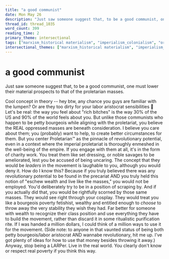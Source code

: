 ```yaml
---
title: "a good communist"
date: Mon May 26
description: "Just saw someone suggest that, to be a good communist, one must lower their material prospects to that of the proletarian masses."
thread_id: thread_1035
word_count: 399
reading_time: 2
primary_theme: intersectional
tags: ["marxism_historical materialism", "imperialism_colonialism", "organizational theory"]
intersectional_themes: ["marxism_historical materialism", "imperialism_colonialism", "organizational theory"]
---
```


# a good communist

Just saw someone suggest that, to be a good communist, one must lower their material prospects to that of the proletarian masses.

Cool concept in theory -- hey btw, any chance you guys are familiar with the lumpen? Or are they too dirty for your labor aristocrat sensibilities 🤔 Let's be real: the way you feel about "rich bitches" is the way 30% of the US and 90% of the world feels about you. But unlike those communists who happen to be petty bourgeois while aligning with the proletariat, you believe the REAL oppressed masses are beneath consideration. I believe you care about them; you (probably) want to help, to create better circumstances for them. But you center Proletarian™️ as the pinnacle of revolutionary potential, even in a context where the imperial proletariat is thoroughly enmeshed in the well-being of the empire. If you engage with them at all, it's in the form of charity work. You treat them like set dressing, or noble savages to be ameliorated, lest you be accused of being uncaring. The concept that they would be *leaders* in the movement is laughable to you, although you would deny it. How do I know this? Because if you truly believed there was any revolutionary potential to be found in the precariat AND you truly held this notion of "eschew wealth and live like the masses," you would not be employed. You'd deliberately try to be in a position of scraping by. And if you actually did that, you would be rightfully scorned by those same masses. They would see right through your cosplay. They would treat you like a bourgeois poverty fetishist, wealthy and entitled enough to *choose* to throw away the very stability they wish they had. Far better for someone with wealth to recognize their class position and use everything they have to build the movement, rather than discard it in some ritualistic purification rite. If I was handed a million dollars, I could think of a million ways to use it for the movement. (Side note: to anyone in that vaunted status of being both petty bourgeois/labor aristocrat AND wannabe revolutionary, hit me up. I've got plenty of ideas for how to use that money besides throwing it away.) Anyway, stop being a LARPer. Live in the real world. You clearly don't know or respect real poverty if you think this way.